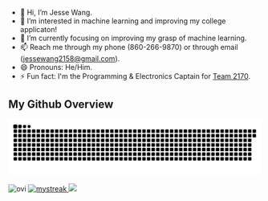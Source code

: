 - 👋 Hi, I’m Jesse Wang.
- 👀 I’m interested in machine learning and improving my college applicaton!
- 🌱 I’m currently focusing on improving my grasp of machine learning.
- 📫 Reach me through my phone (860-266-9870) or through email (jessewang2158@gmail.com).
- 😄 Pronouns: He/Him.
- ⚡ Fun fact: I'm the Programming & Electronics Captain for [Team 2170](https://github.com/Team2170).


## My Github Overview

![Snake animation](https://raw.githubusercontent.com/JesseW2158/JesseW2158/output/github-contribution-grid-snake-dark.svg)

<img src="https://github-readme-stats.vercel.app/api/top-langs?username=JesseW2158&show_icons=true&locale=en&layout=compact&theme=ambient_gradient" alt="ovi" />

<a href="https://github.com/anuraghazra/github-readme-stats">
  <img src="https://github-readme-streak-stats.herokuapp.com/?user=JesseW2158&theme=ambient_gradient" alt="mystreak"/>
</a>
<a href="https://github.com/anuraghazra/convoychat">
  <img src="https://github-readme-stats.vercel.app/api?username=JesseW2158&theme=ambient_gradient&show_icons=true" />
</a>
